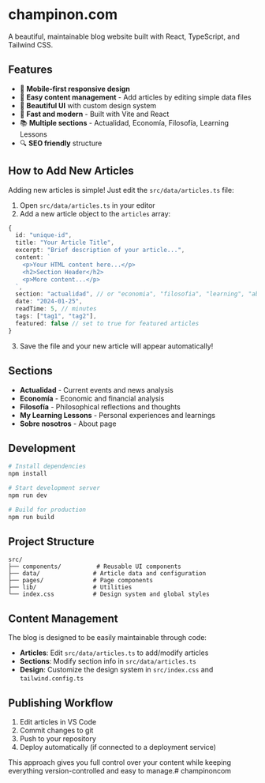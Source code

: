 # champinon.com

A beautiful, maintainable blog website built with React, TypeScript, and Tailwind CSS.

## Features

- 📱 **Mobile-first responsive design**
- 📝 **Easy content management** - Add articles by editing simple data files
- 🎨 **Beautiful UI** with custom design system
- 🚀 **Fast and modern** - Built with Vite and React
- 📚 **Multiple sections** - Actualidad, Economía, Filosofía, Learning Lessons
- 🔍 **SEO friendly** structure

## How to Add New Articles

Adding new articles is simple! Just edit the `src/data/articles.ts` file:

1. Open `src/data/articles.ts` in your editor
2. Add a new article object to the `articles` array:

```typescript
{
  id: "unique-id",
  title: "Your Article Title",
  excerpt: "Brief description of your article...",
  content: `
    <p>Your HTML content here...</p>
    <h2>Section Header</h2>
    <p>More content...</p>
  `,
  section: "actualidad", // or "economia", "filosofia", "learning", "about"
  date: "2024-01-25",
  readTime: 5, // minutes
  tags: ["tag1", "tag2"],
  featured: false // set to true for featured articles
}
```

3. Save the file and your new article will appear automatically!

## Sections

- **Actualidad** - Current events and news analysis
- **Economía** - Economic and financial analysis
- **Filosofía** - Philosophical reflections and thoughts
- **My Learning Lessons** - Personal experiences and learnings
- **Sobre nosotros** - About page

## Development

```bash
# Install dependencies
npm install

# Start development server
npm run dev

# Build for production
npm run build
```

## Project Structure

```
src/
├── components/          # Reusable UI components
├── data/               # Article data and configuration
├── pages/              # Page components
├── lib/                # Utilities
└── index.css           # Design system and global styles
```

## Content Management

The blog is designed to be easily maintainable through code:

- **Articles**: Edit `src/data/articles.ts` to add/modify articles
- **Sections**: Modify section info in `src/data/articles.ts`
- **Design**: Customize the design system in `src/index.css` and `tailwind.config.ts`

## Publishing Workflow

1. Edit articles in VS Code
2. Commit changes to git
3. Push to your repository
4. Deploy automatically (if connected to a deployment service)

This approach gives you full control over your content while keeping everything version-controlled and easy to manage.# champinoncom
